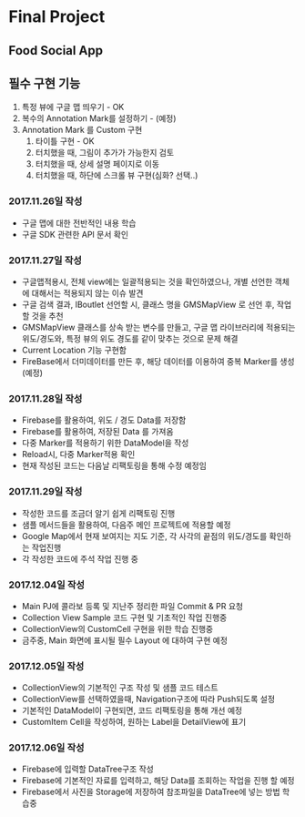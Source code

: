# Final Project
## Food Social App
## 필수 구현 기능
1. 특정 뷰에 구글 맵 띄우기 - OK
2. 복수의 Annotation Mark를 설정하기 - (예정)
3. Annotation Mark 를 Custom 구현
	1) 타이틀 구현 - OK
	2) 터치했을 때, 그림이 추가가 가능한지 검토
	3) 터치했을 때, 상세 설명 페이지로 이동
	4) 터치했을 때, 하단에 스크롤 뷰 구현(심화? 선택..)

### 2017.11.26일 작성
* 구글 맵에 대한 전반적인 내용 학습
* 구글 SDK 관련한 API 문서 확인


### 2017.11.27일 작성
* 구글맵적용시, 전체 view에는 일괄적용되는 것을 확인하였으나, 개별 선언한 객체에 대해서는 적용되지 않는 이슈 발견
* 구글 검색 결과, IBoutlet 선언할 시, 클래스 명을 GMSMapView 로 선언 후, 작업할 것을 추천
* GMSMapView 클래스를 상속 받는 변수를 만들고, 구글 맵 라이브러리에 적용되는 위도/경도와, 특정 뷰의 위도 경도를 같이 맞추는 것으로 문제 해결
* Current Location 기능 구현함
* FireBase에서 더미데이터를 만든 후, 해당 데이터를 이용하여 중복 Marker를 생성(예정)

### 2017.11.28일 작성
* Firebase를 활용하여, 위도 / 경도 Data를 저장함
* Firebase를 활용하여, 저장된 Data 를 가져옴
* 다중 Marker를 적용하기 위한 DataModel을 작성
* Reload시, 다중 Marker적용 확인
* 현재 작성된 코드는 다음날 리팩토링을 통해 수정 예정임


### 2017.11.29일 작성
* 작성한 코드를 조금더 알기 쉽게 리팩토링 진행
* 샘플 메서드들을 활용하여, 다음주 메인 프로젝트에 적용할 예정
* Google Map에서 현재 보여지는 지도 기준, 각 사각의 끝점의 위도/경도를 확인하는 작업진행
* 각 작성한 코드에 주석 작업 진행 중

### 2017.12.04일 작성
* Main PJ에 콜라보 등록 및 지난주 정리한 파일 Commit & PR 요청
* Collection View Sample 코드 구현 및 기초적인 작업 진행중
* CollectionView의 CustomCell 구현을 위한 학습 진행중
* 금주중, Main 화면에 표시될 필수 Layout 에 대하여 구현 예정

### 2017.12.05일 작성
* CollectionView의 기본적인 구조 작성 및 샘플 코드 테스트
* CollectionView를 선택하였을때, Navigation구조에 따라 Push되도록 설정
* 기본적인 DataModel이 구현되면, 코드 리팩토링을 통해 개선 예정
* CustomItem Cell을 작성하여, 원하는 Label을 DetailView에 표기

### 2017.12.06일 작성
* Firebase에 입력할 DataTree구조 작성
* Firebase에 기본적인 자료를 입력하고, 해당 Data를 조회하는 작업을 진행 할 예정
* Firebase에서 사진을 Storage에 저장하여 참조파일을 DataTree에 넣는 방법 학습중